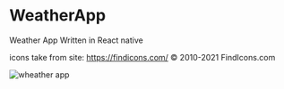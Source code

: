 # WeatherApp
Weather App Written in React native


icons take from site: https://findicons.com/
© 2010-2021 FindIcons.com

![wheather app](https://user-images.githubusercontent.com/65708530/133415142-98797ada-95b8-495c-bc02-9bb1932e239f.JPG)
